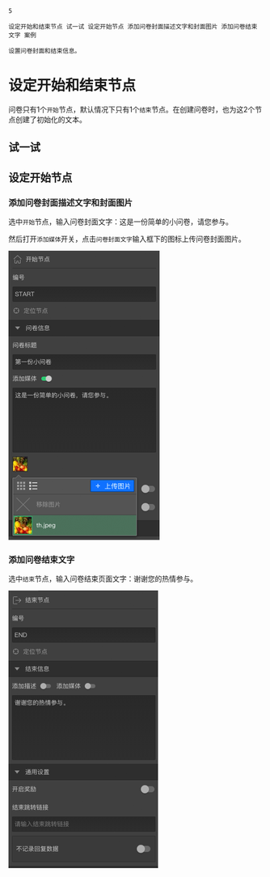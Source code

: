 ```index
5
```
```tag
设定开始和结束节点 试一试 设定开始节点 添加问卷封面描述文字和封面图片 添加问卷结束文字 案例
```
```summary
设置问卷封面和结束信息。
```
# 设定开始和结束节点

问卷只有1个`开始`节点，默认情况下只有1个`结束`节点。在创建问卷时，也为这2个节点创建了初始化的文本。

## 试一试

## 设定开始节点

### 添加问卷封面描述文字和封面图片
选中`开始`节点，输入问卷封面文字：这是一份简单的小问卷，请您参与。

然后打开`添加媒体`开关，点击`问卷封面文字`输入框下的图标上传问卷封面图片。

<img src='./assets/05startAndEndSetting/startSetting.png'>

### 添加问卷结束文字
选中`结束`节点，输入问卷结束页面文字：谢谢您的热情参与。

<img src='./assets/05startAndEndSetting/endSetting.png'>
